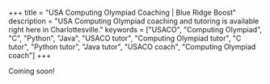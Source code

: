 +++
title = "USA Computing Olympiad Coaching | Blue Ridge Boost"
description = "USA Computing Olympiad coaching and tutoring is available right here in Charlottesville." 
keywords = ["USACO", "Computing Olympiad", "C",  "Python", "Java", "USACO tutor", "Computing Olympiad tutor", "C tutor",  "Python tutor", "Java tutor", "USACO coach", "Computing Olympiad coach"]
+++

Coming soon!